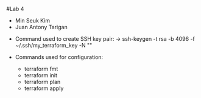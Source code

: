#Lab 4

- Min Seuk Kim
- Juan Antony Tarigan

* Command used to create SSH key pair: 
-> ssh-keygen -t rsa -b 4096 -f ~/.ssh/my_terraform_key -N ""

* Commands used for configuration:
  - terraform fmt
  - terraform init
  - terraform plan
  - terraform apply


